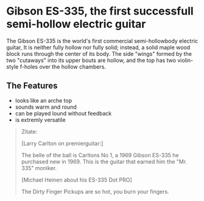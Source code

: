 # Gibson ES-335, the first successfull semi-hollow electric guitar

The Gibson ES-335 is the world's first commercial semi-hollowbody electric guitar,
It is neither fully hollow nor fully solid; instead, a solid maple wood block runs
through the center of its body. The side "wings" formed by the two "cutaways"
into its upper bouts are hollow, and the top has two violin-style f-holes over
the hollow chambers.

## The Features
* looks like an arche top
* sounds warm and round
* can be played lound without feedback
* is extremly versatile

> Zitate:
>
> [Larry Carlton on premierguitar:]
>
> The belle of the ball is Carltons No 1, a 1969 Gibson ES-335 he purchased
> new in 1969. This is the guitar that earned him the "Mr. 335" moniker. 
>
> [Michael Heinen about his ES-335 Dot PRO]
>
> The Dirty Finger Pickups are so hot, you burn your fingers.